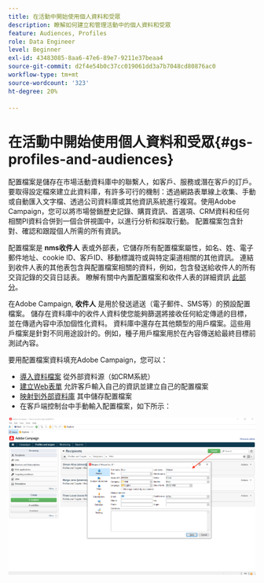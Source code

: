 ```yaml
---
title: 在活動中開始使用個人資料和受眾
description: 瞭解如何建立和管理活動中的個人資料和受眾
feature: Audiences, Profiles
role: Data Engineer
level: Beginner
exl-id: 43483085-8aa6-47e6-89e7-9211e37beaa4
source-git-commit: d2f4e54b0c37cc019061dd3a7b7048cd80876ac0
workflow-type: tm+mt
source-wordcount: '323'
ht-degree: 20%

---
```


# 在活動中開始使用個人資料和受眾{#gs-profiles-and-audiences}

配置檔案是儲存在市場活動資料庫中的聯繫人，如客戶、服務或潛在客戶的訂戶。 要取得設定檔來建立此資料庫，有許多可行的機制：透過網路表單線上收集、手動或自動匯入文字檔、透過公司資料庫或其他資訊系統進行複寫。使用Adobe Campaign，您可以將市場營銷歷史記錄、購買資訊、首選項、CRM資料和任何相關PI資料合併到一個合併視圖中，以進行分析和採取行動。 配置檔案包含針對、確認和跟蹤個人所需的所有資訊。

配置檔案是 **nms收件人** 表或外部表，它儲存所有配置檔案屬性，如名、姓、電子郵件地址、cookie ID、客戶ID、移動標識符或與特定渠道相關的其他資訊。 連結到收件人表的其他表包含與配置檔案相關的資料，例如，包含發送給收件人的所有交貨記錄的交貨日誌表。 瞭解有關中內置配置檔案和收件人表的詳細資訊 [此部分](../dev/datamodel.md#ootb-profiles)。

在Adobe Campaign, **收件人** 是用於發送遞送（電子郵件、SMS等）的預設配置檔案。 儲存在資料庫中的收件人資料使您能夠篩選將接收任何給定傳遞的目標，並在傳遞內容中添加個性化資料。 資料庫中還存在其他類型的用戶檔案。這些用戶檔案是針對不同用途設計的。例如，種子用戶檔案用於在內容傳送給最終目標前測試內容。


要用配置檔案資料填充Adobe Campaign，您可以：

* [導入資料檔案](../start/import.md) 從外部資料源（如CRM系統）
* [建立Web表單](../dev/webapps.md) 允許客戶輸入自己的資訊並建立自己的配置檔案
* [映射到外部資料庫](../connect/fda.md) 其中儲存配置檔案
* 在客戶端控制台中手動輸入配置檔案，如下所示：

![](assets/create-profile.png)

<!--You can also select your message audience in an external file: recipients are stored not in the database, but in files. These are known as “external” deliveries. These contacts can be imported or not in Adobe Campaign. [Learn more](external-profiles.md).-->
